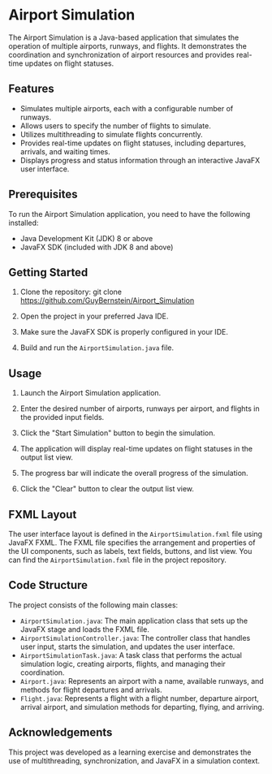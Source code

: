 # Airport Simulation

The Airport Simulation is a Java-based application that simulates the operation of multiple airports, runways, and flights. It demonstrates the coordination and synchronization of airport resources and provides real-time updates on flight statuses.

## Features

- Simulates multiple airports, each with a configurable number of runways.
- Allows users to specify the number of flights to simulate.
- Utilizes multithreading to simulate flights concurrently.
- Provides real-time updates on flight statuses, including departures, arrivals, and waiting times.
- Displays progress and status information through an interactive JavaFX user interface.

## Prerequisites

To run the Airport Simulation application, you need to have the following installed:

- Java Development Kit (JDK) 8 or above
- JavaFX SDK (included with JDK 8 and above)

## Getting Started

1. Clone the repository:
git clone https://github.com/GuyBernstein/Airport_Simulation

2. Open the project in your preferred Java IDE.

3. Make sure the JavaFX SDK is properly configured in your IDE.

4. Build and run the `AirportSimulation.java` file.

## Usage

1. Launch the Airport Simulation application.

2. Enter the desired number of airports, runways per airport, and flights in the provided input fields.

3. Click the "Start Simulation" button to begin the simulation.

4. The application will display real-time updates on flight statuses in the output list view.

5. The progress bar will indicate the overall progress of the simulation.

6. Click the "Clear" button to clear the output list view.

## FXML Layout

The user interface layout is defined in the `AirportSimulation.fxml` file using JavaFX FXML. The FXML file specifies the arrangement and properties of the UI components, such as labels, text fields, buttons, and list view. You can find the `AirportSimulation.fxml` file in the project repository.

## Code Structure

The project consists of the following main classes:

- `AirportSimulation.java`: The main application class that sets up the JavaFX stage and loads the FXML file.
- `AirportSimulationController.java`: The controller class that handles user input, starts the simulation, and updates the user interface.
- `AirportSimulationTask.java`: A task class that performs the actual simulation logic, creating airports, flights, and managing their coordination.
- `Airport.java`: Represents an airport with a name, available runways, and methods for flight departures and arrivals.
- `Flight.java`: Represents a flight with a flight number, departure airport, arrival airport, and simulation methods for departing, flying, and arriving.

## Acknowledgements

This project was developed as a learning exercise and demonstrates the use of multithreading, synchronization, and JavaFX in a simulation context.
